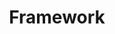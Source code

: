 ---
title: Framework
linkTitle: フレームワーク
description: 運用のフレームワークについて説明します。
cascade:
  type: docs
menu:
  main:
    weight: 20
    name: フレームワーク
    pre: '<i class="fa-solid fa-sitemap"></i>'
---